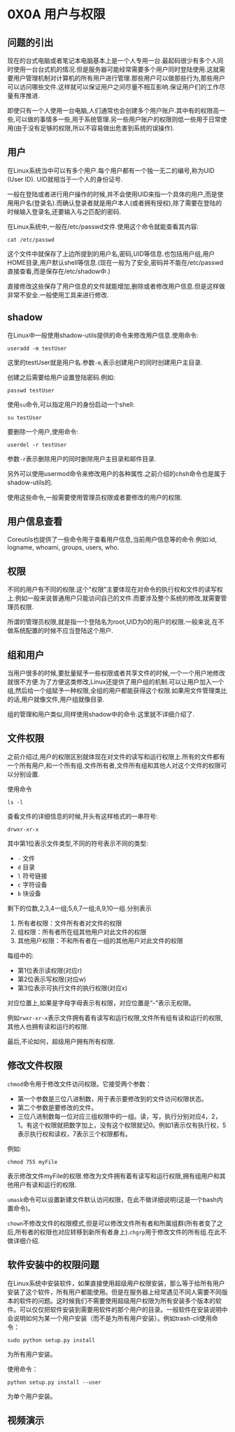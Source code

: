 # 0X0A 用户与权限

## 问题的引出

现在的台式电脑或者笔记本电脑基本上是一个人专用一台.最起码很少有多个人同时使用一台台式机的情况.但是服务器可能经常需要多个用户同时登陆使用.这就需要用户管理机制对计算机的所有用户进行管理.那些用户可以做那些行为,那些用户可以访问哪些文件.这样就可以保证用户之间尽量不相互影响.保证用户们的工作尽量有序推进.

即使只有一个人使用一台电脑,人们通常也会创建多个用户账户.其中有的权限高一些,可以做的事情多一些,用于系统管理.另一些用户账户的权限则低一些用于日常使用(由于没有足够的权限,所以不容易做出危害到系统的误操作).

## 用户

在Linux系统当中可以有多个用户.每个用户都有一个独一无二的编号,称为UID (User ID). UID就相当于一个人的身份证号.

一般在登陆或者进行用户操作的时候,并不会使用UID来指一个具体的用户,而是使用用户名(登录名).而确认登录者就是用户本人(或者拥有授权),除了需要在登陆的时候输入登录名,还要输入与之匹配的密码.

在Linux系统中,一般在/etc/passwd文件.使用这个命令就能查看其内容:

```shell
cat /etc/passwd
```

这个文件中就保存了上边所提到的用户名,密码,UID等信息.也包括用户组,用户HOME目录,用户默认shell等信息.(现在一般为了安全,密码并不能在/etc/passwd直接查看,而是保存在/etc/shadow中.)

直接修改这些保存了用户信息的文件就能增加,删除或者修改用户信息.但是这样做非常不安全.一般使用工具来进行修改.

## shadow

在Linux中一般使用shadow-utils提供的命令来修改用户信息.使用命令:

```shell
useradd -m testUser
```

这里的testUser就是用户名.参数`-m`,表示创建用户的同时创建用户主目录.

创建之后需要给用户设置登陆密码.例如:

```shell
passwd testUser
```

使用`su`命令,可以指定用户的身份启动一个shell:

```shell
su testUser
```

要删除一个用户,使用命令:

```shell
userdel -r testUser
```

参数`-r`表示删除用户的同时删除用户主目录和邮件目录.

另外可以使用usermod命令来修改用户的各种属性.之前介绍的chsh命令也是属于shadow-utils的.

使用这些命令,一般需要使用管理员权限或者要修改的用户的权限.

## 用户信息查看

Coreutils也提供了一些命令用于查看用户信息,当前用户信息等的命令.例如:id, logname, whoami, groups, users, who.

## 权限

不同的用户有不同的权限.这个"权限"主要体现在对命令的执行权和文件的读写权上.例如一般来说普通用户只能访问自己的文件.而要涉及整个系统的修改,就需要管理员权限.

所谓的管理员权限,就是指一个登陆名为root,UID为0的用户的权限.一般来说,在不做系统配置的时候不应当登陆这个用户.

## 组和用户

当用户很多的时候,要批量赋予一些权限或者共享文件的时候,一个一个用户地修改就很不方便.为了方便这类修改,Linux还提供了用户组的机制.可以让用户加入一个组,然后给一个组赋予一种权限,全组的用户都能获得这个权限.如果用文件管理类比的话,用户就像文件,用户组就像目录.

组的管理和用户类似,同样使用shadow中的命令.这里就不详细介绍了.

## 文件权限

之前介绍过,用户的权限区别就体现在对文件的读写和运行权限上.所有的文件都有一个所有用户,和一个所有组.文件所有者,文件所有组和其他人对这个文件的权限可以分别设置.

使用命令

```shell
ls -l
```

查看文件的详细信息的时候,开头有这样格式的一串符号:

```shell
drwxr-xr-x
```

其中第1位表示文件类型,不同的符号表示不同的类型:

* `-` 文件
* `d` 目录
* `l` 符号链接
* `c` 字符设备
* `b` 块设备

剩下的位数,2,3,4一组;5,6,7一组;8,9,10一组.分别表示

1. 所有者权限：文件所有者对文件的权限
1. 组权限：所有者所在组其他用户对此文件的权限
1. 其他用户权限：不和所有者在一组的其他用户对此文件的权限

每组中的:

* 第1位表示读权限(对应r)
* 第2位表示写权限(对应w)
* 第3位表示可执行文件的执行权限(对应x)

对应位置上,如果是字母字母表示有权限，对应位置是“-”表示无权限。

例如`rwxr-xr-x`表示文件拥有着有读写和运行权限,文件所有组有读和运行的权限,其他人也拥有读和运行的权限.

最后,不论如何，超级用户拥有所有权限.

## 修改文件权限

`chmod`命令用于修改文件访问权限。它接受两个参数：

* 第一个参数是三位八进制数，用于表示要修改到的文件访问权限状态。
* 第二个参数是要修改的文件。
* 三位八进制数每一位对应三组权限中的一组。读，写，执行分别对应4，2，1。有这个权限就把数字加上，没有这个权限就记0。例如1表示仅有执行权，5表示执行权和读权，7表示三个权限都有。

例如:

```shell
chmod 755 myFile
```

表示修改文件myFile的权限.修改为文件拥有着有读写和运行权限,拥有组用户和其他用户有读和运行的权限.

`umask`命令可以设置新建文件默认访问权限，在此不做详细说明(这是一个bash内置命令)。

`chown`不修改文件的权限模式,但是可以修改文件所有者和所属组群(所有者变了之后,所有者的权限也对应转移到新所有者身上).`chgrp`用于修改文件的所有组.在此不做详细介绍.

## 软件安装中的权限问题

在Linux系统中安装软件，如果直接使用超级用户权限安装，那么等于给所有用户安装了这个软件，所有用户都能使用。但是在服务器上经常遇见不同人需要不同版本的软件的问题。这时候我们不需要使用超级用户权限为所有安装多个版本的软件。可以仅仅把软件安装到需要用软件的那个用户的目录。一般软件在安装说明中会说明如何为某一个用户安装（而不是为所有用户安装）。例如trash-cli使用命令：

```shell
sudo python setup.py install
```

为所有用户安装。

使用命令：

```shell
python setup.py install --user
```

为单个用户安装。

## 视频演示
